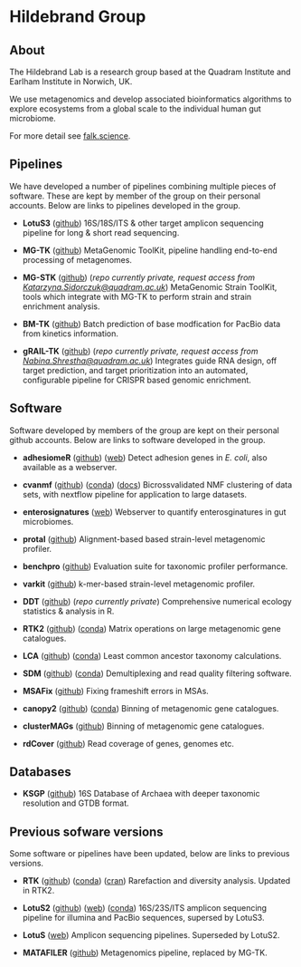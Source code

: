 # Hildebrand Group

## About
The Hildebrand Lab is a research group based at the Quadram Institute and
Earlham Institute in Norwich, UK.

We use metagenomics and develop associated bioinformatics algorithms to explore 
ecosystems from a global scale to the individual human gut microbiome.

For more detail see [falk.science](https://falk.science).

## Pipelines
We have developed a number of pipelines combining multiple pieces of software.
These are kept by member of the group on their personal accounts.
Below are links to pipelines developed in the group.

* **LotuS3**
([github](https://github.com/hildebra/lotus3)) 
16S/18S/ITS & other target amplicon sequencing pipeline for long & short read sequencing.

* **MG-TK**
([github](https://github.com/hildebra/MG-TK)) 
MetaGenomic ToolKit, pipeline handling end-to-end processing of metagenomes.

* **MG-STK**
([github](https://github.com/ksidorczuk/mg-stk))
(*repo currently private, request access from Katarzyna.Sidorczuk@quadram.ac.uk*)
MetaGenomic Strain ToolKit, tools which integrate with MG-TK to perform strain and strain enrichment analysis.

* **BM-TK**
([github](https://github.com/apduncan/bm-tk)) 
Batch prediction of base modfication for PacBio data from kinetics information.

* **gRAIL-TK**
([github](https://github.com/nabina99/gRAIL-TK))
(*repo currently private, request access from Nabina.Shrestha@quadram.ac.uk*)
Integrates guide RNA design, off target prediction, and target prioritization into an automated, configurable pipeline for CRISPR based genomic enrichment.

## Software
Software developed by members of the group are kept on their personal
github accounts.
Below are links to software developed in the group.

* **adhesiomeR**
([github](https://github.com/ksidorczuk/adhesiomeR)) 
([web](https://adhesiomer.quadram.ac.uk/))
Detect adhesion genes in *E. coli*, also available as a webserver.

* **cvanmf**
([github](https://github.com/apduncan/cvanmf)) 
([conda](https://anaconda.org/bioconda/cvanmf))
([docs](https://cvanmf.readthedocs.io)) 
Bicrossvalidated NMF clustering of data sets, with nextflow pipeline for
application to large datasets.

* **enterosignatures**
([web](https://enterosignatures.quadram.ac.uk/))
Webserver to quantify enterosginatures in gut microbiomes.

* **protal**
([github](https://github.com/4less/protal)) 
Alignment-based based strain-level metagenomic profiler.

* **benchpro**
([github](https://github.com/4less/benchpro)) 
Evaluation suite for taxonomic profiler performance.

* **varkit**
([github](https://github.com/4less/varkit)) 
k-mer-based strain-level metagenomic profiler.

* **DDT**
([github](https://github.com/hildebra/ddt))
(*repo currently private*)
Comprehensive numerical ecology statistics & analysis in R. 

* **RTK2**
([github](https://github.com/hildebra/rtk2)) 
([conda](https://anaconda.org/bioconda/rtk2))
Matrix operations on large metagenomic gene catalogues.

* **LCA**
([github](https://github.com/hildebra/LCA)) 
([conda](https://anaconda.org/bioconda/lca))
Least common ancestor taxonomy calculations.

* **SDM**
([github](https://github.com/hildebra/SDM)) 
([conda](https://anaconda.org/bioconda/sdm))
Demultiplexing and read quality filtering software.

* **MSAFix**
([github](https://github.com/hildebra/MSAfix)) 
Fixing frameshift errors in MSAs.

* **canopy2**
([github](https://github.com/hildebra/canopy2)) 
([conda](https://anaconda.org/bioconda/canopy))
Binning of metagenomic gene catalogues.

* **clusterMAGs**
([github](https://github.com/hildebra/clusterMAGs)) 
Binning of metagenomic gene catalogues.

* **rdCover**
([github](https://github.com/hildebra/rdCover)) 
Read coverage of genes, genomes etc. 


## Databases
* **KSGP**
([github](https://ksgp.earlham.ac.uk/)) 
16S Database of Archaea with deeper taxonomic resolution and GTDB format.

## Previous sofware versions
Some software or pipelines have been updated, below are links to previous
versions.

* **RTK**
([github](https://github.com/hildebra/Rarefaction)) 
([conda](https://anaconda.org/bioconda/rtk))
([cran](https://cran.r-project.org/web/packages/rtk/index.html))
Rarefaction and diversity analysis. Updated in RTK2.

* **LotuS2**
([github](https://github.com/hildebra/lotus2)) 
([web](http://lotus2.earlham.ac.uk))
([conda](http://lotus2.earlham.ac.uk))
16S/23S/ITS amplicon sequencing pipeline for illumina and PacBio sequences, supersed by LotuS3.

* **LotuS**
([web](http://psbweb05.psb.ugent.be/lotus)) 
Amplicon sequencing pipelines. Superseded by LotuS2.

* **MATAFILER**
([github](https://github.com/hildebra/MATAFILER)) 
Metagenomics pipeline, replaced by MG-TK.

